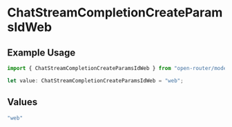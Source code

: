 # ChatStreamCompletionCreateParamsIdWeb

## Example Usage

```typescript
import { ChatStreamCompletionCreateParamsIdWeb } from "open-router/models";

let value: ChatStreamCompletionCreateParamsIdWeb = "web";
```

## Values

```typescript
"web"
```